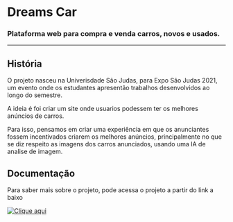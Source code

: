 # Dreams Car
### Plataforma web para compra e venda carros, novos e usados.

--------

## História
O projeto nasceu na Univerisdade São Judas, para Expo São Judas 2021, um evento onde os estudantes apresentão trabalhos desenvolvidos ao longo do semestre.

A ideia é foi criar um site onde usuarios podessem ter os melhores anúncios de carros.

Para isso, pensamos em criar uma experiência em que os anunciantes fossem incentivados criarem os melhores anúncios, principalmente no que se diz respeito as imagens dos carros anunciados, usando uma IA de analise de imagem.

## Documentação
Para saber mais sobre o projeto, pode acessa o projeto a partir do link a baixo

[![Clique aqui](https://www.iconpacks.net/icons/2/free-pdf-download-icon-2617-thumb.png)](http://google.com.au/)
